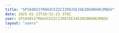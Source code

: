 ```yaml
---
title: "SP1048V27R6H3CEZ2CZJR9J5E34EZ0G9NX6K3MQGV"
date: 2025-01-23T10:51:23.370Z
user: SP1048V27R6H3CEZ2CZJR9J5E34EZ0G9NX6K3MQGV
layout: "users"
---
```

    